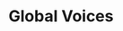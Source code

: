 ---
pid: MP102
title: Global Voices
location_transcription: 
zipcode: '19104'
outside_phl: 
neighborhood: University City,Belmont,Parkside,Powelton Village
age: '21'
age_range: 20-29
instagram: 
image_file_name: MP_102.jpg
proposal_transcription: A large 3D globe (1m diameter). Videos come up on different
  parts of the globe telling different people's stories about their journey, to Philadelphia.
  Offers historical perspective with people reading written testimonies and continues
  to the modern day. Includes perspectives of men, women and also children.
topic: Globalism,Unity
topic_summary: 0, 0
type: Sculpture Statue
keywords_other: 
credit: Hannah Watson
image_labels: 
twitter: 
facebook: 
permalink: "/monuments/mp102/"
layout: item-page
---